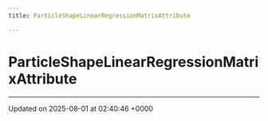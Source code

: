 ```yaml
---
title: ParticleShapeLinearRegressionMatrixAttribute

---
```


# ParticleShapeLinearRegressionMatrixAttribute





-------------------------------

Updated on 2025-08-01 at 02:40:46 +0000